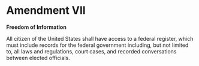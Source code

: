# Amendment VII
**Freedom of Information**

All citizen of the United States shall have access to a federal register,
which must include records for the federal government including, but not
limited to, all laws and regulations, court cases, and recorded
conversations between elected officials.
